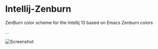 Intellij-Zenburn
================

ZenBurn color scheme for the Intellij 13 based on Emacs Zenburn colors

...


![Screenshot](https://github.com/pedropenna/Intellij-Zenburn/raw/master/Screenshot_Intellij_Zenburn.png)